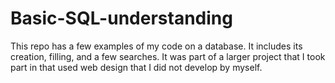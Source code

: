 # Basic-SQL-understanding
This repo has a few examples of my code on a database. It includes its creation, filling, and a few searches. It was part of a larger project that I took part in that used web design that I did not develop by myself.
